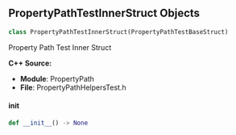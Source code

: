 ## PropertyPathTestInnerStruct Objects

```python
class PropertyPathTestInnerStruct(PropertyPathTestBaseStruct)
```

Property Path Test Inner Struct

**C++ Source:**

- **Module**: PropertyPath
- **File**: PropertyPathHelpersTest.h

<a id="unreal.PropertyPathTestInnerStruct.__init__"></a>

#### __init__

```python
def __init__() -> None
```

<a id="unreal.PropertyPathTestStruct"></a>